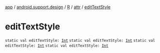 [app](../../../index.md) / [android.support.design](../../index.md) / [R](../index.md) / [attr](index.md) / [editTextStyle](.)

# editTextStyle

`static val editTextStyle: `[`Int`](https://kotlinlang.org/api/latest/jvm/stdlib/kotlin/-int/index.html)
`static val editTextStyle: `[`Int`](https://kotlinlang.org/api/latest/jvm/stdlib/kotlin/-int/index.html)
`static val editTextStyle: `[`Int`](https://kotlinlang.org/api/latest/jvm/stdlib/kotlin/-int/index.html)
`static val editTextStyle: `[`Int`](https://kotlinlang.org/api/latest/jvm/stdlib/kotlin/-int/index.html)